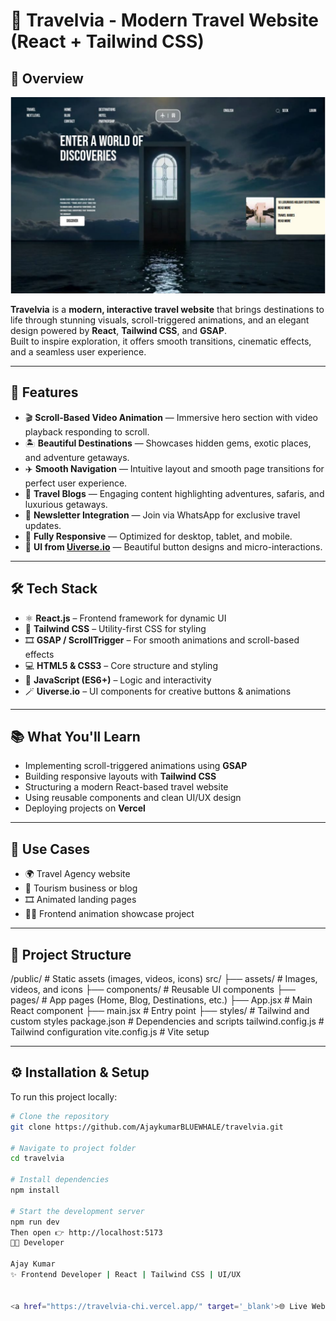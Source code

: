 # 🧭 Travelvia - Modern Travel Website (React + Tailwind CSS)

## 🚀 Overview
<a href="https://travelvia-chi.vercel.app/" target="_blank">
  <img src="./public/download.png" alt="Travelvia Thumbnail"/>
</a>

**Travelvia** is a **modern, interactive travel website** that brings destinations to life through stunning visuals, scroll-triggered animations, and an elegant design powered by **React**, **Tailwind CSS**, and **GSAP**.  
Built to inspire exploration, it offers smooth transitions, cinematic effects, and a seamless user experience.

---

## 🌟 Features

- 🎬 **Scroll-Based Video Animation** — Immersive hero section with video playback responding to scroll.  
- 🏝️ **Beautiful Destinations** — Showcases hidden gems, exotic places, and adventure getaways.  
- ✈️ **Smooth Navigation** — Intuitive layout and smooth page transitions for perfect user experience.  
- 📰 **Travel Blogs** — Engaging content highlighting adventures, safaris, and luxurious getaways.  
- 💬 **Newsletter Integration** — Join via WhatsApp for exclusive travel updates.  
- 📱 **Fully Responsive** — Optimized for desktop, tablet, and mobile.  
- 🎨 **UI from [Uiverse.io](https://uiverse.io/)** — Beautiful button designs and micro-interactions.  

---

## 🛠️ Tech Stack

- ⚛️ **React.js** – Frontend framework for dynamic UI  
- 🎨 **Tailwind CSS** – Utility-first CSS for styling  
- 🎞️ **GSAP / ScrollTrigger** – For smooth animations and scroll-based effects  
- 💻 **HTML5 & CSS3** – Core structure and styling  
- 🧠 **JavaScript (ES6+)** – Logic and interactivity  
- 🪄 **Uiverse.io** – UI components for creative buttons & animations  

---

## 📚 What You'll Learn

- Implementing scroll-triggered animations using **GSAP**  
- Building responsive layouts with **Tailwind CSS**  
- Structuring a modern React-based travel website  
- Using reusable components and clean UI/UX design  
- Deploying projects on **Vercel**  

---

## 🧩 Use Cases

- 🌍 Travel Agency website  
- 🧳 Tourism business or blog  
- 🎞️ Animated landing pages  
- 🧑‍💻 Frontend animation showcase project  

---

## 📁 Project Structure

/public/ # Static assets (images, videos, icons)
src/
├── assets/ # Images, videos, and icons
├── components/ # Reusable UI components
├── pages/ # App pages (Home, Blog, Destinations, etc.)
├── App.jsx # Main React component
├── main.jsx # Entry point
├── styles/ # Tailwind and custom styles
package.json # Dependencies and scripts
tailwind.config.js # Tailwind configuration
vite.config.js # Vite setup

---

## ⚙️ Installation & Setup

To run this project locally:

```bash
# Clone the repository
git clone https://github.com/AjaykumarBLUEWHALE/travelvia.git

# Navigate to project folder
cd travelvia

# Install dependencies
npm install

# Start the development server
npm run dev
Then open 👉 http://localhost:5173
👨‍💻 Developer

Ajay Kumar
✨ Frontend Developer | React | Tailwind CSS | UI/UX


<a href="https://travelvia-chi.vercel.app/" target='_blank'>🌐 Live Website</a>

